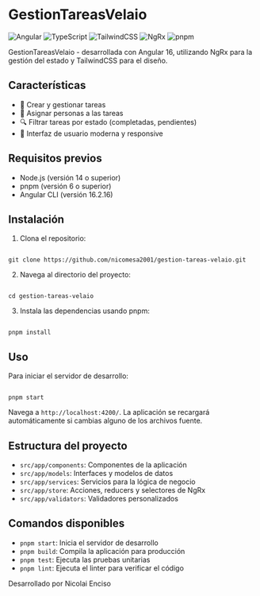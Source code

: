 # GestionTareasVelaio

![Angular](https://img.shields.io/badge/Angular-DD0031?style=for-the-badge&logo=angular&logoColor=white)
![TypeScript](https://img.shields.io/badge/TypeScript-007ACC?style=for-the-badge&logo=typescript&logoColor=white)
![TailwindCSS](https://img.shields.io/badge/Tailwind_CSS-38B2AC?style=for-the-badge&logo=tailwind-css&logoColor=white)
![NgRx](https://img.shields.io/badge/NgRx-BA2BD2?style=for-the-badge&logo=redux&logoColor=white)
![pnpm](https://img.shields.io/badge/pnpm-%234a4a4a.svg?style=for-the-badge&logo=pnpm&logoColor=f69220)

GestionTareasVelaio - desarrollada con Angular 16, utilizando NgRx para la gestión del estado y TailwindCSS para el diseño.

## Características

- 📝 Crear y gestionar tareas
- 👥 Asignar personas a las tareas
- 🔍 Filtrar tareas por estado (completadas, pendientes)
- 🎨 Interfaz de usuario moderna y responsive

## Requisitos previos

- Node.js (versión 14 o superior)
- pnpm (versión 6 o superior)
- Angular CLI (versión 16.2.16)

## Instalación

1. Clona el repositorio:

```

git clone https://github.com/nicomesa2001/gestion-tareas-velaio.git

```

2. Navega al directorio del proyecto:

```

cd gestion-tareas-velaio

```

3. Instala las dependencias usando pnpm:

```

pnpm install

```

## Uso

Para iniciar el servidor de desarrollo:

```

pnpm start

```

Navega a `http://localhost:4200/`. La aplicación se recargará automáticamente si cambias alguno de los archivos fuente.

## Estructura del proyecto

- `src/app/components`: Componentes de la aplicación
- `src/app/models`: Interfaces y modelos de datos
- `src/app/services`: Servicios para la lógica de negocio
- `src/app/store`: Acciones, reducers y selectores de NgRx
- `src/app/validators`: Validadores personalizados

## Comandos disponibles

- `pnpm start`: Inicia el servidor de desarrollo
- `pnpm build`: Compila la aplicación para producción
- `pnpm test`: Ejecuta las pruebas unitarias
- `pnpm lint`: Ejecuta el linter para verificar el código

Desarrollado por Nicolai Enciso
